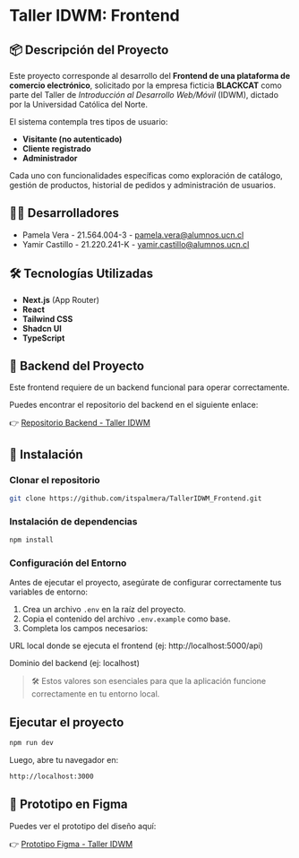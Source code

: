 # Taller IDWM: Frontend

## 📦 Descripción del Proyecto

Este proyecto corresponde al desarrollo del **Frontend de una plataforma de comercio electrónico**, solicitado por la empresa ficticia **BLACKCAT** como parte del Taller de *Introducción al Desarrollo Web/Móvil* (IDWM), dictado por la Universidad Católica del Norte.

El sistema contempla tres tipos de usuario:

- **Visitante (no autenticado)**
- **Cliente registrado**
- **Administrador**

Cada uno con funcionalidades específicas como exploración de catálogo, gestión de productos, historial de pedidos y administración de usuarios.

## 🧑‍💻 Desarrolladores
- Pamela Vera - 21.564.004-3 - pamela.vera@alumnos.ucn.cl
- Yamir Castillo - 21.220.241-K - yamir.castillo@alumnos.ucn.cl

## 🛠️ Tecnologías Utilizadas

- **Next.js** (App Router)
- **React**
- **Tailwind CSS**
- **Shadcn UI**
- **TypeScript**

## 📡 Backend del Proyecto

Este frontend requiere de un backend funcional para operar correctamente.

Puedes encontrar el repositorio del backend en el siguiente enlace:

👉 [Repositorio Backend - Taller IDWM](https://github.com/usuario/backend-taller-idwm)


## 🚀 Instalación

### Clonar el repositorio

```bash
git clone https://github.com/itspalmera/TallerIDWM_Frontend.git
```

### Instalación de dependencias

```bash
npm install
```

### Configuración del Entorno

Antes de ejecutar el proyecto, asegúrate de configurar correctamente tus variables de entorno:

1. Crea un archivo `.env` en la raíz del proyecto.
2. Copia el contenido del archivo `.env.example` como base.
3. Completa los campos necesarios:

URL local donde se ejecuta el frontend (ej: http://localhost:5000/api)

Dominio del backend (ej: localhost)

> 🛠️ Estos valores son esenciales para que la aplicación funcione correctamente en tu entorno local.


## Ejecutar el proyecto

```bash
npm run dev
```

Luego, abre tu navegador en:

```bash
http://localhost:3000
```

## 🎨 Prototipo en Figma

Puedes ver el prototipo del diseño aquí:

👉 [Prototipo Figma - Taller IDWM](https://www.figma.com/design/AlRX3Tm0HBXD3Xnw6MB7lR/TallerIDWM?node-id=0-1&t=USAtMmKEq9BVU5Y8-1)
